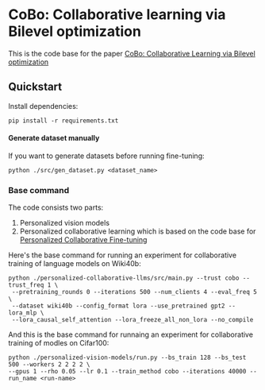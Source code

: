 # CoBo: Collaborative learning via Bilevel optimization

This is the code base for the paper [CoBo: Collaborative Learning via Bilevel optimization](https://arxiv.org/abs/2409.05539)

## Quickstart

Install dependencies:

```
pip install -r requirements.txt
```

#### Generate dataset manually

If you want to generate datasets before running fine-tuning:

```
python ./src/gen_dataset.py <dataset_name>
```

### Base command

The code consists two parts:
1. Personalized vision models
2. Personalized collaborative learning which is based on the code base for [Personalized Collaborative Fine-tuning](https://github.com/epfml/personalized-collaborative-llms)

   
Here's the base command for running an experiment for collaborative training of language models on Wiki40b:

```
python ./personalized-collaborative-llms/src/main.py --trust cobo --trust_freq 1 \
 --pretraining_rounds 0 --iterations 500 --num_clients 4 --eval_freq 5 \
 --dataset wiki40b --config_format lora --use_pretrained gpt2 --lora_mlp \
 --lora_causal_self_attention --lora_freeze_all_non_lora --no_compile
```

And this is the base command for runnaing an experiment for collaborative training of modles on Cifar100:

```
python ./personalized-vision-models/run.py --bs_train 128 --bs_test 500 --workers 2 2 2 2 \
--gpus 1 --rho 0.05 --lr 0.1 --train_method cobo --iterations 40000 --run_name <run-name>
```

